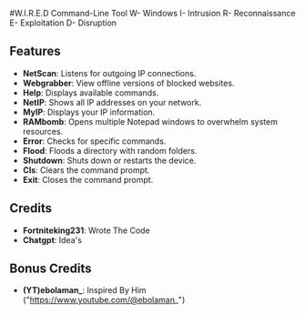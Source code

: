 #W.I.R.E.D Command-Line Tool
W- Windows 
I- Intrusion
R- Reconnaissance
E- Exploitation
D- Disruption

## Features
- **NetScan**: Listens for outgoing IP connections.
- **Webgrabber**: View offline versions of blocked websites.
- **Help**: Displays available commands.
- **NetIP**: Shows all IP addresses on your network.
- **MyIP**: Displays your IP information.
- **RAMbomb**: Opens multiple Notepad windows to overwhelm system resources.
- **Error**: Checks for specific commands.
- **Flood**: Floods a directory with random folders.
- **Shutdown**: Shuts down or restarts the device.
- **Cls**: Clears the command prompt.
- **Exit**: Closes the command prompt.

## Credits
- **Fortniteking231**: Wrote The Code
- **Chatgpt**: Idea's

## Bonus Credits
- **(YT)ebolaman_**: Inspired By Him ("https://www.youtube.com/@ebolaman_")
